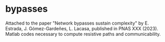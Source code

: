 # bypasses
Attached to the paper "Network bypasses sustain complexity" by E. Estrada, J. Gómez-Gardeñes, L. Lacasa, published in PNAS XXX (2023).
Matlab codes necessary to compute resistive paths and communicability. 

